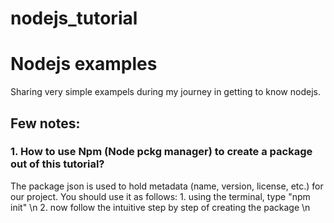 # nodejs_tutorial
# Nodejs examples

Sharing very simple exampels during my journey in getting to know nodejs.

## Few notes:
### 1. How to use Npm (Node pckg manager) to create a package out of this tutorial?
The package json is used to hold metadata (name, version, license, etc.) for our project.
You should use it as follows:
    1. using the terminal, type "npm init" \n
    2. now follow the intuitive step by step of creating the package \n
